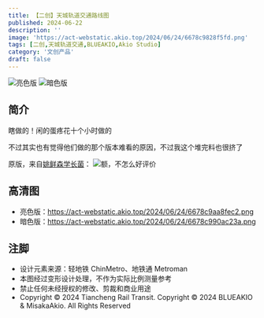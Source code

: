 ```yaml
---
title: 【二创】天城轨道交通路线图
published: 2024-06-22
description: ''
image: 'https://act-webstatic.akio.top/2024/06/24/6678c9828f5fd.png'
tags: [二创,天城轨道交通,BLUEAKIO,Akio Studio]
category: '文创产品'
draft: false 
---
```

![](https://act-webstatic.akio.top/2024/06/24/6678c9aa8fec2.png '亮色版')
![](https://act-webstatic.akio.top/2024/06/24/6678c990ac23a.png '暗色版')

## 简介
瞎做的！闲的蛋疼花十个小时做的

不过其实也有觉得他们做的那个版本难看的原因，不过我这个堆完料也很挤了

原版，来自[姚鲜森学长菌](https://space.bilibili.com/1170347936)：
![额，不怎么好评价](https://server.akio.top/api/v2/objects/icon/sz1st0a7u0k3b4e1ul.jpg)

## 高清图
- 亮色版：https://act-webstatic.akio.top/2024/06/24/6678c9aa8fec2.png
- 暗色版：https://act-webstatic.akio.top/2024/06/24/6678c990ac23a.png

## 注脚
- 设计元素来源：轻地铁 ChinMetro、地铁通 Metroman
- 本图经过变形设计处理，不作为实际比例测量参考
- 禁止任何未经授权的修改、剪裁和商业用途
- Copyright © 2024 Tiancheng Rail Transit. Copyright © 2024 BLUEAKIO & MisakaAkio. All Rights Reserved